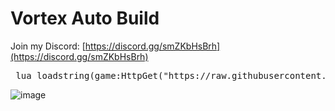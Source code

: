 # Vortex Auto Build

Join my Discord: [https://discord.gg/smZKbHsBrh](https://discord.gg/smZKbHsBrh)

<pre> lua loadstring(game:HttpGet("https://raw.githubusercontent.com/infyiff/backup/main/dex.lua"))() </pre>

![image](https://github.com/user-attachments/assets/9af0703c-8c3f-4dc4-9ca6-6b3f5ee9bd8c)

